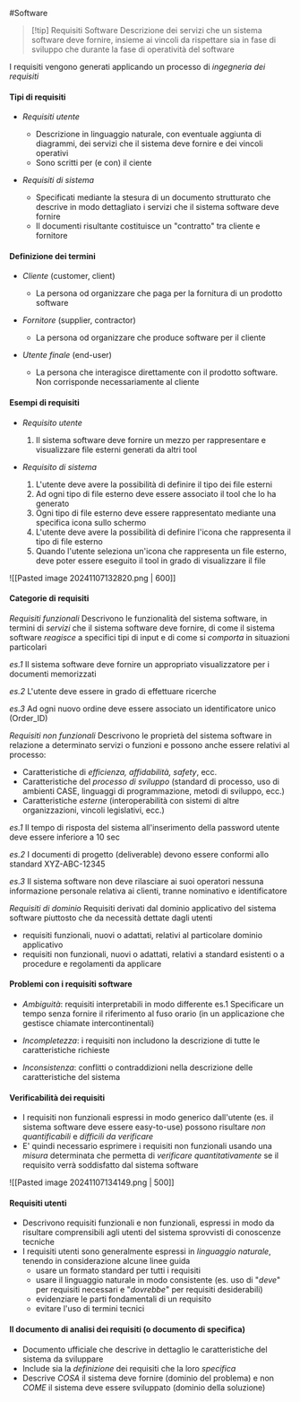 #Software 

>[!tip] Requisiti Software
>Descrizione dei servizi che un sistema software deve fornire, insieme ai vincoli da rispettare sia in fase di sviluppo che durante la fase di operatività del software

I requisiti vengono generati applicando un processo di *ingegneria dei requisiti*


#### Tipi di requisiti
- *Requisiti utente*
	- Descrizione in linguaggio naturale, con eventuale aggiunta di diagrammi, dei servizi che il sistema deve fornire e dei vincoli operativi 
	- Sono scritti per (e con) il ciente

- *Requisiti di sistema*
	- Specificati mediante la stesura di un documento strutturato che descrive in modo dettagliato i servizi che il sistema software deve fornire 
	- Il documenti risultante costituisce un "contratto" tra cliente e fornitore


#### Definizione dei termini
- *Cliente* (customer, client)
	- La persona od organizzare che paga per la fornitura di un prodotto software

- *Fornitore* (supplier, contractor)
	- La persona od organizzare che produce software per il cliente 

- *Utente finale* (end-user)
	- La persona che interagisce direttamente con il prodotto software. Non corrisponde necessariamente al cliente


#### Esempi di requisiti
- *Requisito utente*
	1. Il sistema software deve fornire un mezzo per rappresentare e visualizzare file esterni generati da altri tool

- *Requisito di sistema*
	1. L'utente deve avere la possibilità di definire il tipo dei file esterni
	2. Ad ogni tipo di file esterno deve essere associato il tool che lo ha generato
	3. Ogni tipo di file esterno deve essere rappresentato mediante una specifica icona sullo schermo
	4. L'utente deve avere la possibilità di definire l'icona che rappresenta il tipo di file esterno
	5. Quando l'utente seleziona un'icona che rappresenta un file esterno, deve poter essere eseguito il tool in grado di visualizzare il file

![[Pasted image 20241107132820.png | 600]]


#### Categorie di requisiti

*Requisiti funzionali*
Descrivono le funzionalità del sistema software, in termini di *servizi* che il sistema software deve fornire, di come il sistema software *reagisce* a specifici tipi di input e di come si *comporta* in situazioni particolari

*es.1* Il sistema software deve fornire un appropriato visualizzatore per i documenti memorizzati

*es.2*  L'utente deve essere in grado di effettuare ricerche 

*es.3*  Ad ogni nuovo ordine deve essere associato un identificatore unico (Order_ID)


*Requisiti non funzionali*
Descrivono le proprietà del sistema software in relazione a determinato servizi o funzioni e possono anche essere relativi al processo:
- Caratteristiche di *efficienza, affidabilità, safety*, ecc.
- Caratteristiche del *processo di sviluppo* (standard di processo, uso di ambienti CASE, linguaggi di programmazione, metodi di sviluppo, ecc.)
- Caratteristiche *esterne* (interoperabilità con sistemi di altre organizzazioni, vincoli legislativi, ecc.)

*es.1* Il tempo di risposta del sistema all'inserimento della password utente deve essere inferiore a 10 sec

*es.2* I documenti di progetto (deliverable) devono essere conformi allo standard XYZ-ABC-12345

*es.3* Il sistema software non deve rilasciare ai suoi operatori nessuna informazione personale relativa ai clienti, tranne nominativo e identificatore


*Requisiti di dominio*
Requisiti derivati dal dominio applicativo del sistema software piuttosto che da necessità dettate dagli utenti
- requisiti funzionali, nuovi o adattati, relativi al particolare dominio applicativo
- requisiti non funzionali, nuovi o adattati, relativi a standard esistenti o a procedure e regolamenti da applicare


#### Problemi con i requisiti software
- *Ambiguità*: requisiti interpretabili in modo differente
es.1 Specificare un tempo senza fornire il riferimento al fuso orario (in un applicazione che gestisce chiamate intercontinentali)

- *Incompletezza*: i requisiti non includono la descrizione di tutte le caratteristiche richieste
- *Inconsistenza*: conflitti o contraddizioni nella descrizione delle caratteristiche del sistema


#### Verificabilità dei requisiti
- I requisiti non funzionali espressi in modo generico dall'utente (es. il sistema software deve essere easy-to-use) possono risultare *non quantificabili* e *difficili da verificare*
- E' quindi necessario esprimere i requisiti non funzionali usando una *misura* determinata che permetta di *verificare quantitativamente* se il requisito verrà soddisfatto dal sistema software

![[Pasted image 20241107134149.png | 500]]


#### Requisiti utenti
- Descrivono requisiti funzionali e non funzionali, espressi in modo da risultare comprensibili agli utenti del sistema sprovvisti di conoscenze tecniche
- I requisiti utenti sono generalmente espressi in *linguaggio naturale*, tenendo in considerazione alcune linee guida
	- usare un formato standard per tutti i requisiti
	- usare il linguaggio naturale in modo consistente (es. uso di "*deve*" per requisiti necessari e "*dovrebbe*" per requisiti desiderabili)
	- evidenziare le parti fondamentali di un requisito 
	- evitare l'uso di termini tecnici


#### Il documento di analisi dei requisiti (o documento di specifica)
- Documento ufficiale che descrive in dettaglio le caratteristiche del sistema da sviluppare
- Include sia la *definizione* dei requisiti che la loro *specifica*
- Descrive *COSA* il sistema deve fornire (dominio del problema) e non *COME* il sistema deve essere sviluppato (dominio della soluzione)


 




